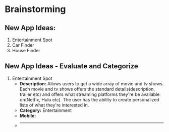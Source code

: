 # Brainstorming

## New App Ideas:
1. Entertainment Spot
2. Car Finder
3. House Finder

## New App Ideas - Evaluate and Categorize
1. Entertainment Spot
    - **Description:** Allows users to get a wide array of movie and tv shows. Each movie and tv shows offers the standard details(description, trailer etc) and offers what streaming platforms they're be available on(Netfix, Hulu etc). The user has the ability to create personalized lists of what they're interested in.
    - **Category:** Entertainment
    - **Mobile:** 
    - ****
